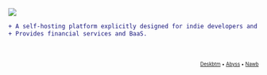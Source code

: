 <img src="https://user-images.githubusercontent.com/45007226/245068424-e84cd3f6-81b3-4905-a850-18b59479ba79.svg" />

```diff
+ A self-hosting platform explicitly designed for indie developers and open-source developers.
+ Provides financial services and BaaS.
```
</br>
</br>
<sub><sup>
<div align="end"><a href="https://github.com/deskbtm">Deskbtm</a> • <a href="https://github.com/deskbtm-abyss/abyss">Abyss</a>  • <a href="https://github.com/NawbExplorer/Nawb">Nawb</a></div>
</sup></sub>
